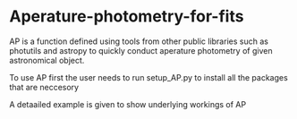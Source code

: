 # Aperature-photometry-for-fits
AP is a function defined using tools from other public libraries such as photutils and astropy to quickly conduct aperature photometry of given astronomical object.

To use AP first the user needs to run setup_AP.py to install all the packages that are neccesory

A detaailed example is given to show underlying workings of AP
